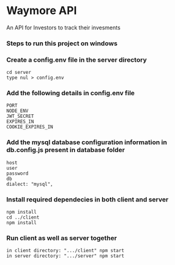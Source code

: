 # Waymore API
An API for Investors to track their invesments

### Steps to run this project on windows

### Create a config.env file in the server directory
```
cd server
type nul > config.env
```

### Add the following details in config.env file
```
PORT
NODE_ENV
JWT_SECRET
EXPIRES_IN
COOKIE_EXPIRES_IN
```

### Add the mysql database configuration information in db.config.js present in database folder
```
host
user
password
db
dialect: "mysql",
```

### Install required dependecies in both client and server
```
npm install
cd ../client
npm install
```

### Run client as well as server together
```
in client directory: ".../client" npm start
in server directory: ".../server" npm start
```